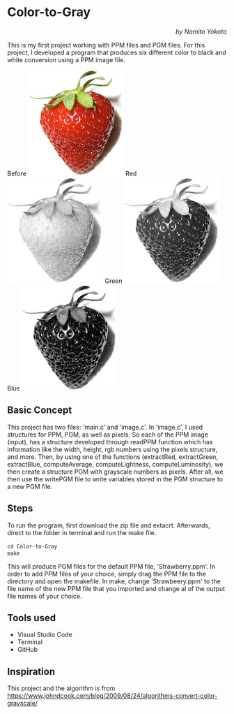 # Color-to-Gray
*<p align="right">by Namito Yokota</p>*
This is my first project working with PPM files and PGM files. For this project, I developed a program that produces six different color to black and white conversion using a PPM image file.

Before
![Before](/Screenshots/Strawberry.png "Before")
Red
![Red](/Screenshots/Strawberry_Red.png "Red")
Green
![Green](/Screenshots/Strawberry_Green.png "Green")
Blue
![Blue](/Screenshots/Strawberry_Blue.png "Blue")

## Basic Concept
This project has two files: 'main.c' and 'image.c'. 
In 'image.c', I used structures for PPM, PGM, as well as pixels. So each of the PPM image (input), has a structure developed through readPPM function which has information like the width, height, rgb numbers using the pixels structure, and more. Then, by using one of the functions (extractRed, extractGreen, extractBlue, computeAverage, computeLightness, computeLuminosity), we then create a structure PGM with grayscale numbers as pixels. After all, we then use the writePGM file to write variables stored in the PGM structure to a new PGM file.

## Steps
To run the program, first download the zip file and extacrt. Afterwards, direct to the folder in terminal and run the make file.

```
cd Color-to-Gray
make
```

This will produce PGM files for the default PPM file, 'Strawberry.ppm'. In order to add PPM files of your choice, simply drag the PPM file to the directory and open the makefile. In make, change 'Strawbeery.ppm' to the file name of the new PPM file that you imported and change al of the output file names of your choice. 

## Tools used
  - Visual Studio Code
  - Terminal
  - GitHub

## Inspiration
This project and the algorithm is from https://www.johndcook.com/blog/2009/08/24/algorithms-convert-color-grayscale/